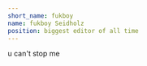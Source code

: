 ```yaml
---
short_name: fukboy
name: fukboy Seidholz
position: biggest editor of all time
---
```


u can't stop me